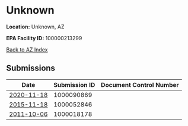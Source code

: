 # Unknown

**Location:** Unknown, AZ

**EPA Facility ID:** 100000213299

[Back to AZ Index](../../index.md)

## Submissions

| Date | Submission ID | Document Control Number |
|------|--------------|-------------------------|
| [2020-11-18](submissions/1000090869.md) | 1000090869 |  |
| [2015-11-18](submissions/1000052846.md) | 1000052846 |  |
| [2011-10-06](submissions/1000018178.md) | 1000018178 |  |
